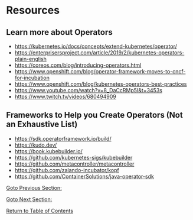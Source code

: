 # Resources 

## Learn more about Operators

- https://kubernetes.io/docs/concepts/extend-kubernetes/operator/
- https://enterprisersproject.com/article/2019/2/kubernetes-operators-plain-english
- https://coreos.com/blog/introducing-operators.html
- https://www.openshift.com/blog/operator-framework-moves-to-cncf-for-incubation
- https://www.openshift.com/blog/kubernetes-operators-best-practices
- https://www.youtube.com/watch?v=8_DaCcRMp5I&t=3453s
- https://www.twitch.tv/videos/680494909

## Frameworks to Help you Create Operators (Not an Exhaustive List)

- https://sdk.operatorframework.io/build/
- https://kudo.dev/
- https://book.kubebuilder.io/
- https://github.com/kubernetes-sigs/kubebuilder
- https://github.com/metacontroller/metacontroller
- https://github.com/zalando-incubator/kopf
- https://github.com/ContainerSolutions/java-operator-sdk

[Goto Previous Section: ]()

[Goto Next Section: ]()

[Return to Table of Contents](../../../../)